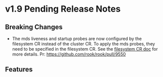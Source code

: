 # v1.9 Pending Release Notes

## Breaking Changes

*  The mds liveness and startup probes are now configured by the filesystem CR instead of the cluster CR. To apply the mds probes, they need to be specified in the filesystem CR. See the [filesystem CR doc](Documentation/ceph-filesystem-crd.md#metadata-server-settings) for more details. 
Pr: https://github.com/rook/rook/pull/9550

## Features
